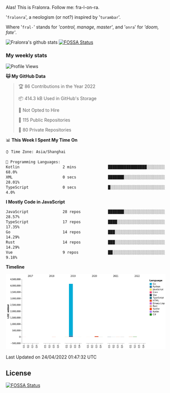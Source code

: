 Alas! This is Fralonra. Follow me: fra-l-on-ra.

'`fralonra`', a neologism (or not?) inspired by '`turambar`'.

Where '`fral-`' stands for *'control, manage, master'*, and '`onra`' for *'doom, fate'*.

![Fralonra's github stats](https://github-readme-stats.vercel.app/api?username=fralonra)
[![FOSSA Status](https://app.fossa.com/api/projects/git%2Bgithub.com%2Ffralonra%2Ffralonra.svg?type=shield)](https://app.fossa.com/projects/git%2Bgithub.com%2Ffralonra%2Ffralonra?ref=badge_shield)

### My weekly stats

<!--START_SECTION:waka-->
![Profile Views](http://img.shields.io/badge/Profile%20Views-3-blue)

**🐱 My GitHub Data** 

> 🏆 86 Contributions in the Year 2022
 > 
> 📦 414.3 kB Used in GitHub's Storage 
 > 
> 🚫 Not Opted to Hire
 > 
> 📜 115 Public Repositories 
 > 
> 🔑 80 Private Repositories  
 > 
📊 **This Week I Spent My Time On** 

```text
⌚︎ Time Zone: Asia/Shanghai

💬 Programming Languages: 
Kotlin                   2 mins              █████████████████░░░░░░░░   68.0% 
XML                      0 secs              ███████░░░░░░░░░░░░░░░░░░   28.01% 
TypeScript               0 secs              █░░░░░░░░░░░░░░░░░░░░░░░░   4.0%

```

**I Mostly Code in JavaScript** 

```text
JavaScript               28 repos            ███████░░░░░░░░░░░░░░░░░░   28.57% 
TypeScript               17 repos            ████░░░░░░░░░░░░░░░░░░░░░   17.35% 
Go                       14 repos            ███░░░░░░░░░░░░░░░░░░░░░░   14.29% 
Rust                     14 repos            ███░░░░░░░░░░░░░░░░░░░░░░   14.29% 
Vue                      9 repos             ██░░░░░░░░░░░░░░░░░░░░░░░   9.18%

```


**Timeline**

![Chart not found](https://raw.githubusercontent.com/fralonra/fralonra/master/charts/bar_graph.png) 


 Last Updated on 24/04/2022 01:47:32 UTC
<!--END_SECTION:waka-->

## License
[![FOSSA Status](https://app.fossa.com/api/projects/git%2Bgithub.com%2Ffralonra%2Ffralonra.svg?type=large)](https://app.fossa.com/projects/git%2Bgithub.com%2Ffralonra%2Ffralonra?ref=badge_large)
